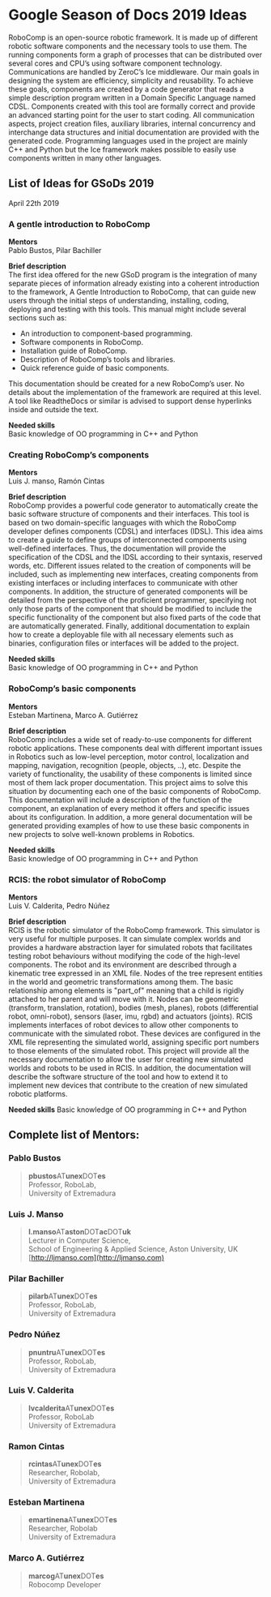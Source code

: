 # Google Season of Docs 2019 Ideas
RoboComp is an open-source robotic framework. It is made up of different robotic software components and the necessary tools to use them. The running components form a graph of processes that can be distributed over several cores and CPU’s using software component technology. Communications are handled by ZeroC’s Ice middleware. Our main goals in designing the system are efficiency, simplicity and reusability. To achieve these goals, components are created by a code generator that reads a simple description program written in a Domain Specific Language named CDSL. Components created with this tool are formally correct and provide an advanced starting point for the user to start coding. All communication aspects, project creation files, auxiliary libraries, internal concurrency and interchange data structures and initial documentation are provided with the generated code. Programming languages used in the project are mainly C++ and Python but the Ice framework makes possible to easily use components written in many other languages.  


## List of Ideas for GSoDs 2019

April 22th 2019

### A gentle introduction to RoboComp
**Mentors**  
Pablo Bustos, Pilar Bachiller
 
**Brief description**  
The first idea offered for the new GSoD program is the integration of many separate pieces of information already existing into a coherent introduction to the framework, A Gentle Introduction to RoboComp, that can guide new users through the initial steps of understanding, installing, coding, deploying and testing with this tools. This manual might include several sections such as:  
* An introduction to component-based programming.
* Software components in RoboComp.
* Installation guide of RoboComp.
* Description of RoboComp’s tools and libraries. 
* Quick reference guide of basic components.  

This documentation should be created for a new RoboComp’s user. No details about the implementation of the framework are required at this level. A tool like ReadtheDocs or similar is advised to support dense hyperlinks inside and outside the text.  



**Needed skills**  
Basic knowledge of OO programming in C++ and Python  


### Creating RoboComp’s components
**Mentors**  
Luis J. manso, Ramón Cintas
 
**Brief description**  
RoboComp provides a powerful code generator to automatically create the basic software structure of components and their interfaces. This tool is based on two domain-specific languages with which the RoboComp developer defines components (CDSL) and interfaces (IDSL). This idea aims to create a guide to define groups of interconnected components using well-defined interfaces. Thus, the documentation will provide the specification of the CDSL and the IDSL according to their syntaxis, reserved words, etc. Different issues related to the creation of components will be included, such as implementing new interfaces, creating components from existing interfaces or including interfaces to communicate with other components. In addition, the structure of generated components will be detailed from the perspective of the proficient programmer, specifying not only those parts of the component that should be modified to include the specific functionality of the component but also fixed parts of the code that are automatically generated. Finally, additional documentation to explain how to create a deployable file with all necessary elements such as binaries, configuration files or interfaces will be added to the project.  

**Needed skills**  
Basic knowledge of OO programming in C++ and Python  

### RoboComp’s basic components
**Mentors**  
Esteban Martinena, Marco A. Gutiérrez
 
**Brief description**  
RoboComp includes a wide set of ready-to-use components for different robotic applications. These components deal with different important issues in Robotics such as low-level perception, motor control, localization and mapping, navigation, recognition (people, objects, ..), etc. Despite the variety of functionality, the usability of these components is limited since most of them lack proper documentation. This project aims to solve this situation by documenting each one of the basic components of RoboComp. This documentation will include a description of the function of the component, an explanation of every method it offers and specific issues about its configuration. In addition, a more general documentation will be generated providing examples of how to use these basic components in new projects to solve well-known problems in Robotics.  

**Needed skills**  
Basic knowledge of OO programming in C++ and Python  


### RCIS: the robot simulator of RoboComp
**Mentors**  
Luis V. Calderita, Pedro Núñez
 
**Brief description**  
RCIS is the robotic simulator of the RoboComp framework. This simulator is very useful for multiple purposes. It can simulate complex worlds and provides a hardware abstraction layer for simulated robots that facilitates testing robot behaviours without modifying the code of the high-level components. The robot and its environment are described through a kinematic tree expressed in an XML file. Nodes of the tree represent entities in the world and geometric transformations among them.  The basic relationship among elements is "part_of" meaning that a child is rigidly attached to her parent and will move with it. Nodes can be geometric (transform, translation, rotation), bodies (mesh, planes), robots (differential robot, omni-robot), sensors (laser, imu, rgbd) and actuators (joints). RCIS implements interfaces of robot devices to allow other components to communicate with the simulated robot. These devices are configured in the XML file representing the simulated world, assigning specific port numbers to those elements of the simulated robot. This project will provide all the necessary documentation to allow the user for creating new simulated worlds and robots to be used in RCIS. In addition, the documentation will describe the software structure of the tool and how to extend it to implement new devices that contribute to the creation of new simulated robotic platforms.  

**Needed skills** 
Basic knowledge of OO programming in C++ and Python  

## Complete list of Mentors:

### Pablo Bustos

>**pbustos**AT**unex**DOT**es**  
Professor, RoboLab,  
University of Extremadura  


### Luis J. Manso

>**l.manso**AT**aston**DOT**ac**DOT**uk**  
Lecturer in Computer Science,  
School of Engineering & Applied Science, Aston University, UK  
[http://ljmanso.com](http://ljmanso.com)

### Pilar Bachiller

>**pilarb**AT**unex**DOT**es**  
Professor, RoboLab,  
University of Extremadura  

### Pedro Núñez

>**pnuntru**AT**unex**DOT**es**  
Professor, RoboLab,  
University of Extremadura  

### Luis V. Calderita

>**lvcalderita**AT**unex**DOT**es**  
Professor, RoboLab  
University of Extremadura  

### Ramon Cintas

>**rcintas**AT**unex**DOT**es**  
Researcher, Robolab,  
University of Extremadura  

### Esteban Martinena

>**emartinena**AT**unex**DOT**es**  
Researcher, Robolab  
University of Extremadura  

### Marco A. Gutiérrez

>**marcog**AT**unex**DOT**es**  
Robocomp Developer

